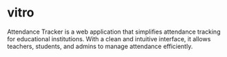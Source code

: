 # vitro
Attendance Tracker is a web application that simplifies attendance tracking for educational institutions. With a clean and intuitive interface, it allows teachers, students, and admins to manage attendance efficiently.
